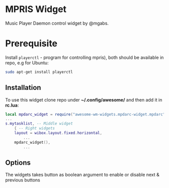 # MPRIS Widget

Music Player Daemon control widget by @mgabs.

# Prerequisite

Install `playerctl` - program for controlling mpris), both should be available in repo, e.g for Ubuntu:

```bash
sudo apt-get install playerctl
```

## Installation

To use this widget clone repo under **~/.config/awesome/** and then add it in **rc.lua**:

```lua
local mpdarc_widget = require("awesome-wm-widgets.mpdarc-widget.mpdarc")
...
s.mytasklist, -- Middle widget
	{ -- Right widgets
    layout = wibox.layout.fixed.horizontal,
		...
    mpdarc_widget(),
		...
```

## Options

The widgets takes button as boolean argument to enable or disable next & previous buttons
